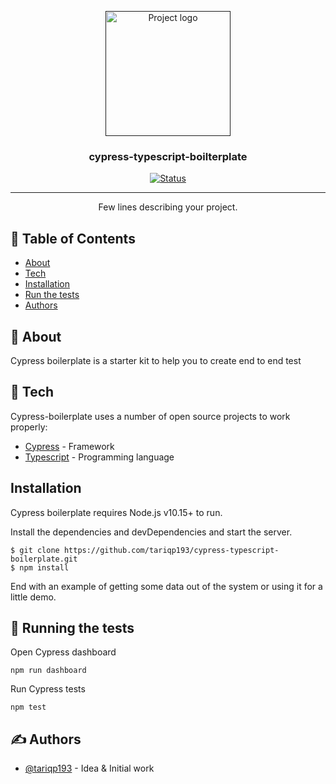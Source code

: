 <p align="center">
  <a href="" rel="noopener">
 <img width=200px height=200px src="https://www.cypress.io/static/33498b5f95008093f5f94467c61d20ab/59c46/cypress-logo.webp" alt="Project logo"></a>
</p>

<h3 align="center">cypress-typescript-boilterplate</h3>

<div align="center">

[![Status](https://img.shields.io/badge/status-active-success.svg)]()

</div>

---

<p align="center"> Few lines describing your project.
    <br> 
</p>

## 📝 Table of Contents

- [About](#about)
- [Tech](#tech)
- [Installation](#install)
- [Run the tests](#tests)
- [Authors](#authors)

## 🧐 About <a name = "about"></a>

Cypress boilerplate is a starter kit to help you to create end to end test

## 🏁 Tech <a name = "tech"></a>

Cypress-boilerplate uses a number of open source projects to work properly:


- [Cypress](https://www.cypress.io/) - Framework
- [Typescript](https://www.typescriptlang.org/) - Programming language


## Installation <a name = "install"></a>

Cypress boilerplate requires Node.js v10.15+ to run.

Install the dependencies and devDependencies and start the server.

```
$ git clone https://github.com/tariqp193/cypress-typescript-boilerplate.git
$ npm install
```

End with an example of getting some data out of the system or using it for a little demo.

## 🔧 Running the tests <a name = "tests"></a>

Open Cypress dashboard

```
npm run dashboard
```
Run Cypress tests
```
npm test
```

## ✍️ Authors <a name = "authors"></a>

- [@tariqp193](https://github.com/tariqp193) - Idea & Initial work
